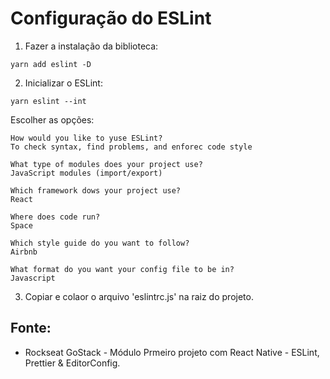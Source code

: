 # Configuração do ESLint

1. Fazer a instalação da biblioteca:
```
yarn add eslint -D 
```

2. Inicializar o ESLint:
```
yarn eslint --int 
``` 
Escolher as opções:
``` 
How would you like to yuse ESLint?
To check syntax, find problems, and enforec code style

What type of modules does your project use?
JavaScript modules (import/export)

Which framework dows your project use?
React

Where does code run?
Space

Which style guide do you want to follow? 
Airbnb

What format do you want your config file to be in?
Javascript
``` 

3. Copiar e colaor o arquivo 'eslintrc.js' na raiz do projeto. 

## Fonte:
- Rockseat GoStack - Módulo Prmeiro projeto com React Native - ESLint, Prettier & EditorConfig. 